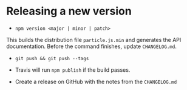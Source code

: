 # Releasing a new version

- `npm version <major | minor | patch>`

This builds the distribution file `particle.js.min` and generates the
API documentation. Before the command finishes, update `CHANGELOG.md`.

- `git push && git push --tags`

- Travis will run `npm publish` if the build passes.

- Create a release on GitHub with the notes from the `CHANGELOG.md`
